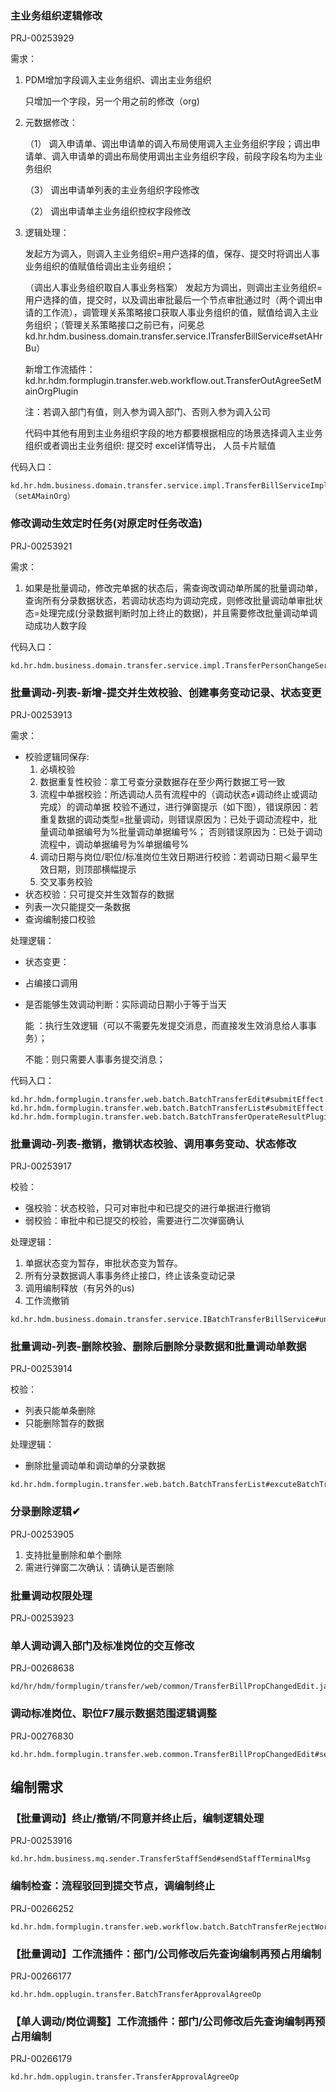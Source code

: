 ### 主业务组织逻辑修改 

PRJ-00253929

需求：

1. PDM增加字段调入主业务组织、调出主业务组织

   只增加一个字段，另一个用之前的修改（org)

2. 元数据修改：

   （1） 调入申请单、调出申请单的调入布局使用调入主业务组织字段；调出申请单、调入申请单的调出布局使用调出主业务组织字段，前段字段名均为主业务组织

   （3） 调出申请单列表的主业务组织字段修改

   （2） 调出申请单主业务组织控权字段修改

3. 逻辑处理：

   发起方为调入，则调入主业务组织=用户选择的值，保存、提交时将调出人事业务组织的值赋值给调出主业务组织；

   （调出人事业务组织取自人事业务档案）
   发起方为调出，则调出主业务组织=用户选择的值，提交时，以及调出审批最后一个节点审批通过时（两个调出申请的工作流），调管理关系策略接口获取人事业务组织的值，赋值给调入主业务组织；（管理关系策略接口之前已有，问冕总   kd.hr.hdm.business.domain.transfer.service.ITransferBillService#setAHrBu）

   新增工作流插件：kd.hr.hdm.formplugin.transfer.web.workflow.out.TransferOutAgreeSetMainOrgPlugin

   注：若调入部门有值，则入参为调入部门、否则入参为调入公司

   代码中其他有用到主业务组织字段的地方都要根据相应的场景选择调入主业务组织或者调出主业务组织: 提交时 excel详情导出， 人员卡片赋值

代码入口：

```
kd.hr.hdm.business.domain.transfer.service.impl.TransferBillServiceImpl#setAMainOrg（setAMainOrg）
```



### 修改调动生效定时任务(对原定时任务改造)    

PRJ-00253921

需求：

1. 如果是批量调动，修改完单据的状态后，需查询改调动单所属的批量调动单，查询所有分录数据状态，若调动状态均为调动完成，则修改批量调动单审批状态=处理完成(分录数据判断时加上终止的数据)，并且需要修改批量调动单调动成功人数字段

代码入口：

```
kd.hr.hdm.business.domain.transfer.service.impl.TransferPersonChangeServiceImpl#updateBatchTransferBillStatus
```



### 批量调动-列表-新增-提交并生效校验、创建事务变动记录、状态变更

PRJ-00253913

需求：

- 校验逻辑同保存:
  1. 必填校验
  2. 数据重复性校验：拿工号查分录数据存在至少两行数据工号一致
  3. 流程中单据校验：所选调动人员有流程中的（调动状态≠调动终止或调动完成）的调动单据	校验不通过，进行弹窗提示（如下图），错误原因：若重复数据的调动类型=批量调动，则错误原因为：已处于调动流程中，批量调动单据编号为%批量调动单据编号%； 否则错误原因为：已处于调动流程中，调动单据编号为%单据编号%
  4. 调动日期与岗位/职位/标准岗位生效日期进行校验：若调动日期＜最早生效日期，则顶部横幅提示
  5. 交叉事务校验
- 状态校验：只可提交并生效暂存的数据
- 列表一次只能提交一条数据
- 查询编制接口校验

处理逻辑：

- 状态变更：

- 占编接口调用

- 是否能够生效调动判断：实际调动日期小于等于当天

  能 ：执行生效逻辑（可以不需要先发提交消息，而直接发生效消息给人事事务）； 

  不能：则只需要人事事务提交消息；

代码入口：

```
kd.hr.hdm.formplugin.transfer.web.batch.BatchTransferEdit#submitEffect
kd.hr.hdm.formplugin.transfer.web.batch.BatchTransferList#submitEffect
kd.hr.hdm.formplugin.transfer.web.batch.BatchTransferOperateResultPlugin
```



### 批量调动-列表-撤销，撤销状态校验、调用事务变动、状态修改

PRJ-00253917

校验：

- 强校验：状态校验，只可对审批中和已提交的进行单据进行撤销
- 弱校验：审批中和已提交的校验，需要进行二次弹窗确认

处理逻辑：

1. 单据状态变为暂存，审批状态变为暂存。
2. 所有分录数据调人事事务终止接口，终止该条变动记录
3. 调用编制释放（有另外的us)
4. 工作流撤销

```
kd.hr.hdm.business.domain.transfer.service.IBatchTransferBillService#unsubmitBatchTransfer
```



### 批量调动-列表-删除校验、删除后删除分录数据和批量调动单数据

PRJ-00253914

校验： 

- 列表只能单条删除
- 只能删除暂存的数据

处理逻辑：

- 删除批量调动单和调动单的分录数据

```
kd.hr.hdm.formplugin.transfer.web.batch.BatchTransferList#excuteBatchTransferOperation
```



### 分录删除逻辑✔

PRJ-00253905

1. 支持批量删除和单个删除
2. 需进行弹窗二次确认：请确认是否删除



### 批量调动权限处理

PRJ-00253923



### 单人调动调入部门及标准岗位的交互修改

PRJ-00268638

```
kd/hr/hdm/formplugin/transfer/web/common/TransferBillPropChangedEdit.java:177
```



### 调动标准岗位、职位F7展示数据范围逻辑调整

PRJ-00276830

```
kd.hr.hdm.formplugin.transfer.web.common.TransferBillPropChangedEdit#setOrgdesignRange
```



## 编制需求

### 【批量调动】终止/撤销/不同意并终止后，编制逻辑处理

PRJ-00253916

```
kd.hr.hdm.business.mq.sender.TransferStaffSend#sendStaffTerminalMsg
```

### 编制检查：流程驳回到提交节点，调编制终止

PRJ-00266252

```
kd.hr.hdm.formplugin.transfer.web.workflow.batch.BatchTransferRejectWorkflowPlugin
```



### 【批量调动】工作流插件：部门/公司修改后先查询编制再预占用编制

PRJ-00266177

```
kd.hr.hdm.opplugin.transfer.BatchTransferApprovalAgreeOp
```



### 【单人调动/岗位调整】工作流插件：部门/公司修改后先查询编制再预占用编制

PRJ-00266179

```
kd.hr.hdm.opplugin.transfer.TransferApprovalAgreeOp
```



